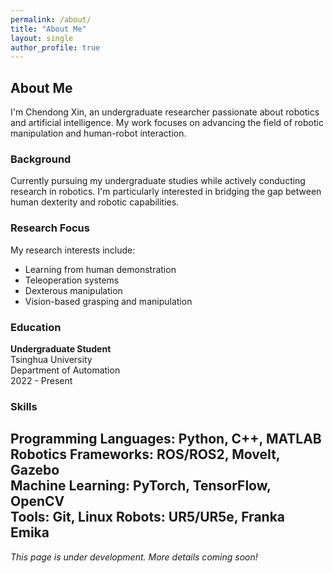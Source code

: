 ```yaml
---
permalink: /about/
title: "About Me"
layout: single
author_profile: true
---
```


## About Me

I'm Chendong Xin, an undergraduate researcher passionate about robotics and artificial intelligence. My work focuses on advancing the field of robotic manipulation and human-robot interaction.

### Background

Currently pursuing my undergraduate studies while actively conducting research in robotics. I'm particularly interested in bridging the gap between human dexterity and robotic capabilities.

### Research Focus

My research interests include:
- Learning from human demonstration
- Teleoperation systems
- Dexterous manipulation
- Vision-based grasping and manipulation

### Education

**Undergraduate Student**  
Tsinghua University  
Department of Automation  
2022 - Present

### Skills

**Programming Languages:** Python, C++, MATLAB  
**Robotics Frameworks:** ROS/ROS2, MoveIt, Gazebo  
**Machine Learning:** PyTorch, TensorFlow, OpenCV  
**Tools:** Git, Linux
**Robots:** UR5/UR5e, Franka Emika
---

*This page is under development. More details coming soon!*